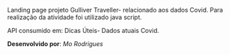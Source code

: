 Landing page projeto Gulliver Traveller- relacionado aos dados Covid.
Para realização da atividade foi utilizado java script. 

API consumido em: Dicas Úteis- Dados atuais Covid.




**Desenvolvido por**: *Mo Rodrigues*
